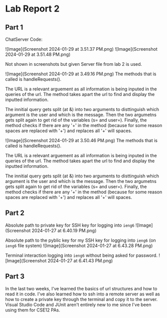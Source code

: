 # Lab Report 2
## Part 1
ChatServer Code:

![Image](Screenshot 2024-01-29 at 3.51.37 PM.png)
![Image](Screenshot 2024-01-29 at 3.51.48 PM.png)

Not shown in screenshots but given Server file from lab 2 is used.


![Image](Screenshot 2024-01-29 at 3.49.16 PM.png)
The methods that is called is handleRequests().

The URL is a relevant arguement as all information is being inputed in the queries of the url. The method takes apart the url to find and display the inputted information.

The innitial query gets split (at &) into two arguments to disttinguish which argument is the user and which is the message. Then the two argumetns gets split again to get rid of the variables (s= and user=). 
Finally, the method checks if there are any '+' in the method (because for some reason spaces are replaced with '+') and replaces all '+' will spaces.   


![Image](Screenshot 2024-01-29 at 3.50.46 PM.png)
The methods that is called is handleRequests().

The URL is a relevant arguement as all information is being inputed in the queries of the url. The method takes apart the url to find and display the inputted information.

The innitial query gets split (at &) into two arguments to disttinguish which argument is the user and which is the message. Then the two argumetns gets split again to get rid of the variables (s= and user=). 
Finally, the method checks if there are any '+' in the method (because for some reason spaces are replaced with '+') and replaces all '+' will spaces.   

## Part 2
Absolute path to private key for SSH key for logging into `ieng6`
![Image](Screenshot 2024-01-27 at 6.40.19 PM.png)

Absolute path to the pyblic key for my SSH key for logging into `ieng6` (on `ieng6` file system)
![Image](Screenshot 2024-01-27 at 6.43.28 PM.png)

Terminal interaction logging into `ieng6` without being asked for password.
![Image](Screenshot 2024-01-27 at 6.41.43 PM.png)

## Part 3
In the last two weeks, I've learned the basics of url structures and how to read it in code. I've also learned how to ssh into a remote server as well as how to create a private key through the terminal and copy it to the server. Visual Studio Code and JUnit aren't entirely new to me since I've been using them for CSE12 PAs. 
